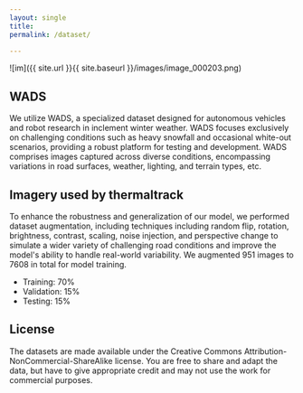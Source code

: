 ```yaml
---
layout: single
title:
permalink: /dataset/

---
```


![im]({{ site.url }}{{ site.baseurl }}/images/image_000203.png)

## WADS
  We utilize WADS, a specialized dataset designed for autonomous vehicles and robot research in inclement winter weather. WADS focuses exclusively on challenging conditions such as heavy snowfall and occasional white-out scenarios, providing a robust platform for testing and development. WADS comprises images captured across diverse conditions, encompassing variations in road surfaces, weather, lighting, and terrain types, etc.

## Imagery used by thermaltrack
  To enhance the robustness and generalization of our model, we performed dataset augmentation, including techniques including random flip, rotation, brightness, contrast, scaling, noise injection, and perspective change to simulate a wider variety of challenging road conditions and improve the model's ability to handle real-world variability. We augmented 951 images to 7608 in total for model training.
  * Training: 70%
  * Validation: 15%
  * Testing: 15%

## License
  The datasets are made available under the Creative Commons Attribution-NonCommercial-ShareAlike license. You are free to share and adapt the data, but have to give appropriate credit and may not use the work for commercial purposes.
